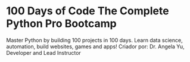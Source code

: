 # 100 Days of Code The Complete Python Pro Bootcamp
 Master Python by building 100 projects in 100 days. Learn data science, automation, build websites, games and apps! Criador por: Dr. Angela Yu, Developer and Lead Instructor
